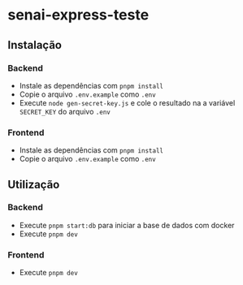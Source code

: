 # senai-express-teste

## Instalação
### Backend
- Instale as dependências com `pnpm install`
- Copie o arquivo `.env.example` como `.env`
- Execute `node gen-secret-key.js` e cole o resultado na a variável `SECRET_KEY` do arquivo `.env`

### Frontend
- Instale as dependências com `pnpm install`
- Copie o arquivo `.env.example` como `.env`

## Utilização
### Backend
- Execute `pnpm start:db` para iniciar a base de dados com docker
- Execute `pnpm dev`

### Frontend
- Execute `pnpm dev`
